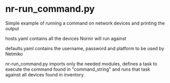 # nr-run_command.py

Simple example of running a command on network devices and printing the output


hosts.yaml contains all the devices Nornir will run against

defaults.yaml contains the username, password and platform to be used by Netmiko

nr-run_command.py imports only the needed modules, defines a task to execute the command
found in "command_string" and runs that task against all devices found in inventory.
